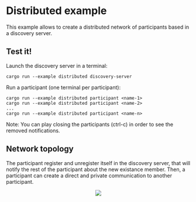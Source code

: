 # Distributed example
This example allows to create a distributed network of participants based in a discovery server.

## Test it!
Launch the discovery server in a terminal:
```
cargo run --example distributed discovery-server
```

Run a participant (one terminal per participant):
```
cargo run --example distributed participant <name-1>
cargo run --example distributed participant <name-2>
...
cargo run --example distributed participant <name-n>
```

Note: You can play closing the participants (ctrl-c) in order to see the removed notifications.

## Network topology
The participant register and unregister itself in the discovery server, that will notify the rest of the participant about the new existance member.
Then, a participant can create a direct and private communication to another participant.

<p align="center">
  <img src="https://docs.google.com/drawings/d/e/2PACX-1vRbgpkBItmFwNHnwDs93GZh34hFbn7Ko7AOCby-ntw9Ii2a1XNIXFHC-vfQeUElpulYdb5D0A4D_obG/pub?w=588&h=617"/>
</p>

